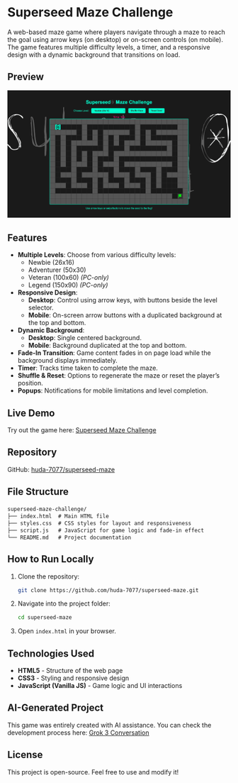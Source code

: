 # Superseed Maze Challenge

A web-based maze game where players navigate through a maze to reach the goal using arrow keys (on desktop) or on-screen controls (on mobile). The game features multiple difficulty levels, a timer, and a responsive design with a dynamic background that transitions on load.

## Preview

![Game Preview](preview.png)

## Features

- **Multiple Levels**: Choose from various difficulty levels:
  - Newbie (26x16)
  - Adventurer (50x30)
  - Veteran (100x60) _(PC-only)_
  - Legend (150x90) _(PC-only)_
- **Responsive Design**:
  - **Desktop**: Control using arrow keys, with buttons beside the level selector.
  - **Mobile**: On-screen arrow buttons with a duplicated background at the top and bottom.
- **Dynamic Background**:
  - **Desktop**: Single centered background.
  - **Mobile**: Background duplicated at the top and bottom.
- **Fade-In Transition**: Game content fades in on page load while the background displays immediately.
- **Timer**: Tracks time taken to complete the maze.
- **Shuffle & Reset**: Options to regenerate the maze or reset the player’s position.
- **Popups**: Notifications for mobile limitations and level completion.

## Live Demo

Try out the game here: [Superseed Maze Challenge](https://huda-7077.github.io/superseed-maze/)

## Repository

GitHub: [huda-7077/superseed-maze](https://github.com/huda-7077/superseed-maze)

## File Structure

```
superseed-maze-challenge/
├── index.html  # Main HTML file
├── styles.css  # CSS styles for layout and responsiveness
├── script.js   # JavaScript for game logic and fade-in effect
└── README.md   # Project documentation
```

## How to Run Locally

1. Clone the repository:
   ```sh
   git clone https://github.com/huda-7077/superseed-maze.git
   ```
2. Navigate into the project folder:
   ```sh
   cd superseed-maze
   ```
3. Open `index.html` in your browser.

## Technologies Used

- **HTML5** - Structure of the web page
- **CSS3** - Styling and responsive design
- **JavaScript (Vanilla JS)** - Game logic and UI interactions

## AI-Generated Project

This game was entirely created with AI assistance. You can check the development process here: [Grok 3 Conversation](https://x.com/i/grok/share/Rr3XT2tdNsDE5piHMNx1ghrt9)

## License

This project is open-source. Feel free to use and modify it!
